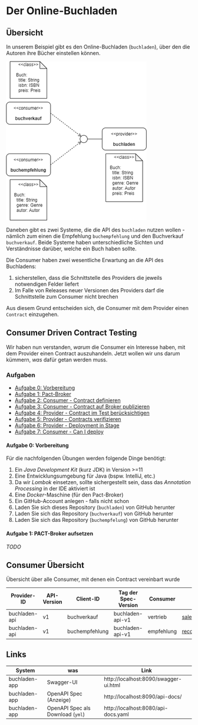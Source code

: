 # Der Online-Buchladen


## Übersicht
In unserem Beispiel gibt es den Online-Buchladen (`buchladen`), über den die Autoren ihre Bücher einstellen können.

![gesamt](docs/gesamt.png "Gesamtübersicht")

Daneben gibt es zwei Systeme, die die API des `buchladen` nutzen wollen - nämlich zum einen die Empfehlung `buchempfehlung` und den Buchverkauf `buchverkauf`.
Beide Systeme haben unterschiedliche Sichten und Verständnisse darüber, welche ein Buch haben sollte.

Die Consumer haben zwei wesentliche Erwartung an die API des Buchladens:
1. sicherstellen, dass die Schnittstelle des Providers die jeweils notwendigen Felder liefert 
2. Im Falle von Releases neuer Versionen des Providers darf die Schnittstelle zum Consumer nicht brechen 

Aus diesem Grund entscheiden sich, die Consumer mit dem Provider einen `Contract` einzugehen. 


## Consumer Driven Contract Testing

Wir haben nun verstanden, _warum_ die Consumer ein Interesse haben, mit dem Provider einen Contract auszuhandeln. 
Jetzt wollen wir uns darum kümmern, _was_ dafür getan werden muss.

### Aufgaben
- [Aufgabe 0: Vorbereitung](#aufgabe-0-vorbereitung)
- [Aufgabe 1: Pact-Broker](#aufgabe-1-pact-broker)
- [Aufgabe 2: Consumer - Contract definieren](#aufgabe-2-consumer-contract-definieren-als-consumer)
- [Aufgabe 3: Consumer - Contract auf Broker publizieren](#aufgabe-3-consumer-contract-auf-broker-publizieren)
- [Aufgabe 4: Provider - Contract im Test berücksichtigen](#)
- [Aufgabe 5: Provider - Contracts verifizieren](#)
- [Aufgabe 6: Provider - Deployment in Stage](#)
- [Aufgabe 7: Consumer - Can I deploy](#)

  
#### Aufgabe 0: Vorbereitung

Für die nachfolgenden Übungen werden folgende Dinge benötigt:

1. Ein _Java Development Kit_ (kurz JDK) in Version >=11
2. Eine Entwicklungsumgebung für Java (bspw. IntelliJ, etc.)
3. Da wir _Lombok_ einsetzen, sollte sichergestellt sein, dass das _Annotation Processing_ in der IDE aktiviert ist
4. Eine _Docker_-Maschine (für den Pact-Broker) 
5. Ein GitHub-Account anlegen - falls nicht schon
5. Laden Sie sich dieses Repository (`buchladen`) von GitHub herunter
6. Laden Sie sich das Repository (`buchverkauf`) von GitHub herunter
7. Laden Sie sich das Repository (`buchempfelung`) von GitHub herunter


#### Aufgabe 1: PACT-Broker aufsetzen

_TODO_



## Consumer Übersicht
Übersicht über alle Consumer, mit denen ein Contract vereinbart wurde

| Provider-ID | API-Version | Client-ID | Tag der Spec-Version | Consumer | Kontakt |
| --- | --- | --- | --- | --- | --- |
| buchladen-api | v1 | buchverkauf | buchladen-api-v1 | vertrieb | sales@example.com |
| buchladen-api | v1 | buchempfehlung | buchladen-api-v1 | empfehlung | recommendation@example.com |


## Links
| System | was | Link |
| --- | --- | --- |
| buchladen-app | Swagger-UI | http://localhost:8090/swagger-ui.html |
| buchladen-app | OpenAPI Spec (Anzeige) | http://localhost:8090/api-docs/ |
| buchladen-app | OpenAPI Spec als Download (`yml`) | http://localhost:8080/api-docs.yaml |
